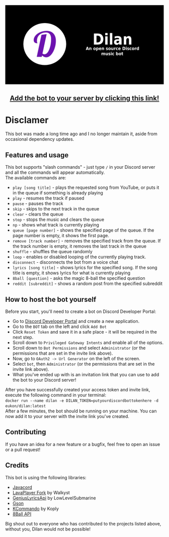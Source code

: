 <img src="dilan-banner.png" style="margin: 0 auto; " alt="banner">


<h2 align="center">
<a href="https://discord.com/api/oauth2/authorize?client_id=913511878523752519&permissions=0&scope=bot">Add the bot to your server by clicking this link!</a>
</h2>

# Disclamer

This bot was made a long time ago and I no longer maintain it, aside from occasional dependency updates.

## Features and usage

This bot supports "slash commands" - just type `/` in your Discord server and all the commands will appear
automatically.  
The available commands are:

- `play [song title]` - plays the requested song from YouTube, or puts it in the queue if something is already playing
- `play` - resumes the track if paused
- `pause` - pauses the track
- `skip` - skips to the next track in the queue
- `clear` - clears the queue
- `stop` - stops the music and clears the queue
- `np` - shows what track is currently playing
- `queue [page number]` - shows the specified page of the queue. If the page number is empty, it shows the first page.
- `remove [track number]` - removes the specified track from the queue. If the track number is empty, it removes the
  last track in the queue
- `shuffle` - shuffles the queue randomly
- `loop` - enables or disabled looping of the currently playing track.
- `disconnect` - disconnects the bot from a voice chat
- `lyrics [song title]` - shows lyrics for the specified song. If the song title is empty, it shows lyrics for what is
  currently playing
- `8ball [question]` - asks the magic 8-ball the specified question
- `reddit [subreddit]` - shows a random post from the specified subreddit

## How to host the bot yourself

Before you start, you'll need to create a bot on Discord Developer Portal:

- Go to [Discord Developer Portal](https://discord.com/developers/applications) and create a new application.
- Go to the `BOT` tab on the left and click `Add Bot`
- Click `Reset Token` and save it in a safe place - it will be required in the next step.
- Scroll down to `Privileged Gateway Intents` and enable all of the options.
- Scroll down to `Bot Permissions` and select `Administrator` (or the permissions that are set in the invite link
  above).
- Now, go to `OAuth2 -> Url Generator` on the left of the screen.
- Select `bot`, then `Administrator` (or the permissions that are set in the invite link above).
- What you've ended up with is an invitation link that you can use to add the bot to your Discord server!

After you have successfully created your access token and invite link, execute the following command in your terminal:  
`docker run --name dilan -e DILAN_TOKEN=putyourdiscordbottokenhere -d eukon/dilan:latest`  
After a few minutes, the bot should be running on your machine.
You can now add it to your server with the invite link you've created.

## Contributing

If you have an idea for a new feature or a bugfix, feel free to open an issue or a pull request!

## Credits

This bot is using the following libraries:

- [Javacord](https://javacord.org/)
- [LavaPlayer Fork](https://github.com/Walkyst/lavaplayer-fork) by Walkyst
- [GeniusLyricsApi](https://github.com/LowLevelSubmarine/GeniusLyricsAPI) by LowLevelSubmarine
- [Gson](https://github.com/google/gson)
- [KCommando](https://github.com/koply/KCommando) by Koply
- [8Ball API](https://www.eightballapi.com/)

Big shout out to everyone who has contributed to the projects listed above, without you, Dilan would not be possible!
